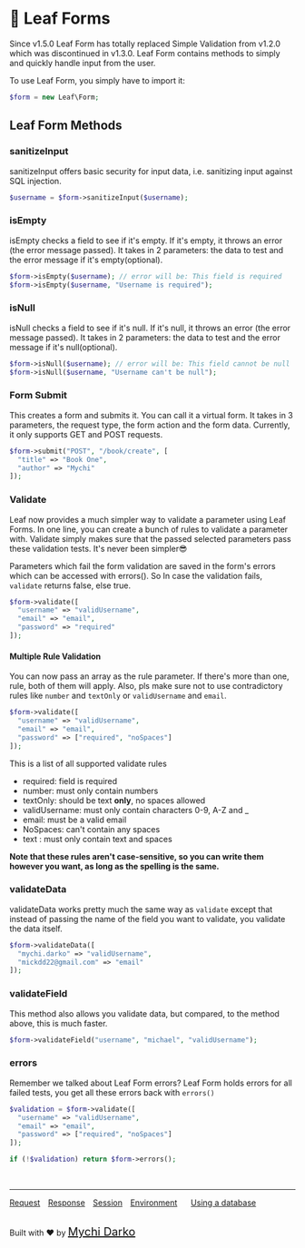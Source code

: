 <!-- markdownlint-disable no-inline-html -->
# 🎢 Leaf Forms

Since v1.5.0 Leaf Form has totally replaced Simple Validation from v1.2.0 which was discontinued in v1.3.0. Leaf Form contains methods to simply and quickly handle input from the user.

To use Leaf Form, you simply have to import it:

```php
$form = new Leaf\Form;
```

## Leaf Form Methods

### sanitizeInput

sanitizeInput offers basic security for input data, i.e. sanitizing input against SQL injection.

```php
$username = $form->sanitizeInput($username);
```

### isEmpty

isEmpty checks a field to see if it's empty. If it's empty, it throws an error (the error message passed). It takes in 2 parameters: the data to test and the error message if it's empty(optional).

```php
$form->isEmpty($username); // error will be: This field is required
$form->isEmpty($username, "Username is required");
```

### isNull

isNull checks a field to see if it's null. If it's null, it throws an error (the error message passed). It takes in 2 parameters: the data to test and the error message if it's null(optional).

```php
$form->isNull($username); // error will be: This field cannot be null
$form->isNull($username, "Username can't be null");
```

### Form Submit

This creates a form and submits it. You can call it a virtual form.  It takes in 3 parameters, the request type, the form action and the form data. Currently, it only supports GET and POST requests.

```php
$form->submit("POST", "/book/create", [
  "title" => "Book One",
  "author" => "Mychi"
]);
```

### Validate

Leaf now provides a much simpler way to validate a parameter using Leaf Forms. In one line, you can create a bunch of rules to validate a parameter with. Validate simply makes sure that the passed selected parameters pass these validation tests. It's never been simpler😎

Parameters which fail the form validation are saved in the form's errors which can be accessed with errors(). So In case the validation fails, `validate` returns false, else true.

```php
$form->validate([
  "username" => "validUsername",
  "email" => "email",
  "password" => "required"
]);
```

#### Multiple Rule Validation

You can now pass an array as the rule parameter. If there's more than one, rule, both of them will apply. Also, pls make sure not to use contradictory rules like `number` and `textOnly` or `validUsername` and `email`.

```php
$form->validate([
  "username" => "validUsername",
  "email" => "email",
  "password" => ["required", "noSpaces"]
]);
```

This is a list of all supported validate rules

- required: field is required
- number: must only contain numbers
- textOnly: should be text **only**, no spaces allowed
- validUsername: must only contain characters 0-9, A-Z and _
- email: must be a valid email
- NoSpaces: can't contain any spaces
- text : must only contain text and spaces

**Note that these rules aren't case-sensitive, so you can write them however you want, as long as the spelling is the same.**

### validateData

validateData works pretty much the same way as `validate` except that instead of passing the name of the field you want to validate, you validate the data itself.

```php
$form->validateData([
  "mychi.darko" => "validUsername",
  "mickdd22@gmail.com" => "email"
]);
```

### validateField

This method also allows you validate data, but compared, to the method above, this is much faster.

```php
$form->validateField("username", "michael", "validUsername");
```

### errors

Remember we talked about Leaf Form errors? Leaf Form holds errors for all failed tests, you get all these errors back with `errors()`

```php
$validation = $form->validate([
  "username" => "validUsername",
  "email" => "email",
  "password" => ["required", "noSpaces"]
]);

if (!$validation) return $form->errors();
```

<br>
<hr>

<a href="#/v/2.0/http/request" style="margin: 0px">Request</a>
<a href="#/v/2.0/http/response" style="margin: 0px 10px;">Response</a>
<a href="#/v/2.0/http/session" style="margin: 0px; 10px;">Session</a>
<a href="#/v/2.0/environment" style="margin: 0px 10px;">Environment</a>
<a href="#/v/2.0/database" style="margin: 0px 10px;">Using a database</a>

<br>
Built with ❤ by <a href="https://mychi.netlify.app" style="font-size: 20px; color: #111;" target="_blank">Mychi Darko</a>
